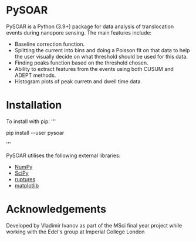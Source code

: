 # PySOAR

PySOAR is a Python (3.9+) package for data analysis of translocation events during nanopore sensing. The main features include:
* Baseline correction function.
* Splitting the current into bins and doing a Poisson fit on that data to help the user visually decide on what threshold should be used for this data.
* Finding peaks function based on the threshold chosen.
* Ability to extract features from the events using both CUSUM and ADEPT methods.
* Histogram plots of peak curretn and dwell time data.

# Installation

To install with pip:
'''

pip install --user pysoar

'''

PySOAR utilises the following external libraries:
* [NumPy](https://numpy.org/)
* [SciPy]((https://scipy.org/))
* [ruptures](https://centre-borelli.github.io/ruptures-docs/)
* [matplotlib](https://matplotlib.org/)

# Acknowledgements
Developed by Vladimir Ivanov as part of the MSci final year project while working with the Edel's group at Imperial College London